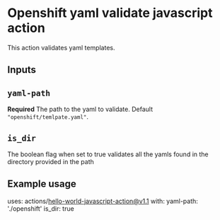 # Openshift yaml validate javascript action

This action validates yaml templates.

## Inputs

## `yaml-path`

**Required** The path to the yaml to validate. Default `"openshift/temlpate.yaml"`.

## `is_dir`
The boolean flag when set to true validates all the yamls found in the directory provided in the path
## Example usage

uses: actions/hello-world-javascript-action@v1.1
with:
  yaml-path: './openshift'
  is_dir: true